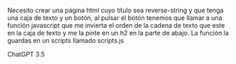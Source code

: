 Necesito crear una página html cuyo título sea reverse-string y que tenga una caja de texto y un botón, al pulsar el botón tenemos que llamar a una función javascript que me invierta el orden de la cadena de texto que este en la caja de texto y me la pinte en un h2 en la parte de abajo. La función la guardas en un scripts llamado scripts.js

ChatGPT 3.5
